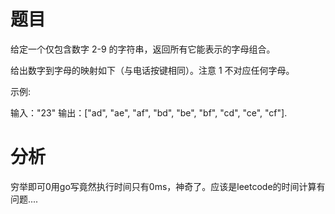 # 题目
给定一个仅包含数字 2-9 的字符串，返回所有它能表示的字母组合。

给出数字到字母的映射如下（与电话按键相同）。注意 1 不对应任何字母。

示例:

输入："23"
输出：["ad", "ae", "af", "bd", "be", "bf", "cd", "ce", "cf"].

# 分析

穷举即可0用go写竟然执行时间只有0ms，神奇了。应该是leetcode的时间计算有问题....
